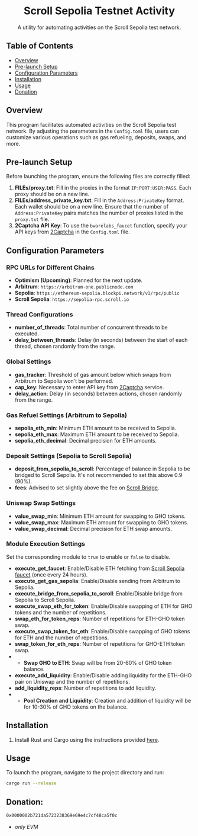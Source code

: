 <h1 align="center">Scroll Sepolia Testnet Activity</h1>
<p align="left">
</p>

<p align="center">
A utility for automating activities on the Scroll Sepolia test network.
</p>

## Table of Contents
- [Overview](#overview)
- [Pre-launch Setup](#pre-launch-setup)
- [Configuration Parameters](#configuration-parameters)
- [Installation](#installation)
- [Usage](#usage)
- [Donation](#donation)

## Overview
This program facilitates automated activities on the Scroll Sepolia test network. By adjusting the parameters in the `Config.toml` file, users can customize various operations such as gas refueling, deposits, swaps, and more.

## Pre-launch Setup
Before launching the program, ensure the following files are correctly filled:

1. **FILEs/proxy.txt**: Fill in the proxies in the format `IP:PORT:USER:PASS`. Each proxy should be on a new line.
2. **FILEs/address_private_key.txt**: Fill in the `Address:PrivateKey` format. Each wallet should be on a new line.
 Ensure that the number of `Address:PrivateKey` pairs matches the number of proxies listed in the `proxy.txt` file.
3. **2Captcha API Key**: To use the `bwarelabs_faucet` function, specify your API keys from [2Captcha](https://2captcha.com/) in the `Config.toml` file.



## Configuration Parameters

### RPC URLs for Different Chains
- **Optimism (Upcoming)**: Planned for the next update.
- **Arbitrum**: `https://arbitrum-one.publicnode.com`
- **Sepolia**: `https://ethereum-sepolia.blockpi.network/v1/rpc/public`
- **Scroll Sepolia**: `https://sepolia-rpc.scroll.io`

### Thread Configurations
- **number_of_threads**: Total number of concurrent threads to be executed.
- **delay_between_threads**: Delay (in seconds) between the start of each thread, chosen randomly from the range.

### Global Settings
- **gas_tracker**: Threshold of gas amount below which swaps from Arbitrum to Sepolia won't be performed.
- **cap_key**: Necessary to enter API key from [2Captcha](https://2captcha.com/) service.
- **delay_action**: Delay (in seconds) between actions, chosen randomly from the range.

### Gas Refuel Settings (Arbitrum to Sepolia)
- **sepolia_eth_min**: Minimum ETH amount to be received to Sepolia.
- **sepolia_eth_max**: Maximum ETH amount to be received to Sepolia.
- **sepolia_eth_decimal**: Decimal precision for ETH amounts.

### Deposit Settings (Sepolia to Scroll Sepolia)
- **deposit_from_sepolia_to_scroll**: Percentage of balance in Sepolia to be bridged to Scroll Sepolia. It's not recommended to set this above 0.9 (90%).
- **fees**: Advised to set slightly above the fee on [Scroll Bridge](https://scroll.io/bridge).

### Uniswap Swap Settings
- **value_swap_min**: Minimum ETH amount for swapping to GHO tokens.
- **value_swap_max**: Maximum ETH amount for swapping to GHO tokens.
- **value_swap_decimal**: Decimal precision for ETH swap amounts.


### Module Execution Settings
Set the corresponding module to `true` to enable or `false` to disable.
- **execute_get_faucet**: Enable/Disable ETH fetching from [Scroll Sepolia faucet](https://bwarelabs.com/faucets/scroll-testnet) (once every 24 hours).
- **execute_get_gas_sepolia**: Enable/Disable sending from Arbitrum to Sepolia.
- **execute_bridge_from_sepolia_to_scroll**: Enable/Disable bridge from Sepolia to Scroll Sepolia.
- **execute_swap_eth_for_token**: Enable/Disable swapping of ETH for GHO tokens and the number of repetitions.
- **swap_eth_for_token_reps**: Number of repetitions for ETH-GHO token swap.
- **execute_swap_token_for_eth**: Enable/Disable swapping of GHO tokens for ETH and the number of repetitions.
- **swap_token_for_eth_reps**: Number of repetitions for GHO-ETH token swap.
- - **Swap GHO to ETH**: Swap will be from 20-60% of GHO token balance.
- **execute_add_liquidity**: Enable/Disable adding liquidity for the ETH-GHO pair on Uniswap and the number of repetitions.
- **add_liquidity_reps**: Number of repetitions to add liquidity.
- - **Pool Creation and Liquidity**: Creation and addition of liquidity will be for 10-30% of GHO tokens on the balance.

## Installation
1. Install Rust and Cargo using the instructions provided [here](https://www.rust-lang.org/learn/get-started).

## Usage
To launch the program, navigate to the project directory and run:
```bash
cargo run --release
```

## Donation:
```bash
0x0000002b721da5723238369e69e4c7cf48ca5f0c
```
- _only EVM_
